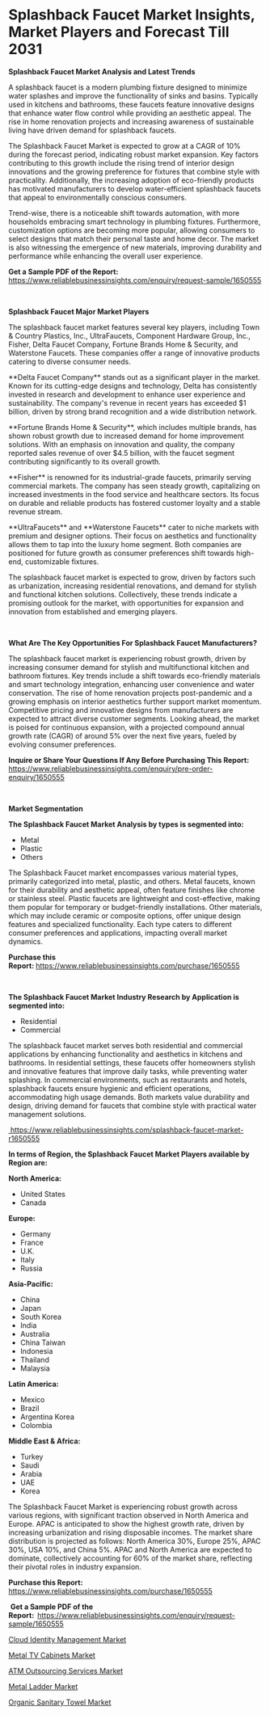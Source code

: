 <p><h1>Splashback Faucet Market Insights, Market Players and Forecast Till 2031</h1></p><p><strong>Splashback Faucet Market Analysis and Latest Trends</strong></p>
<p><p>A splashback faucet is a modern plumbing fixture designed to minimize water splashes and improve the functionality of sinks and basins. Typically used in kitchens and bathrooms, these faucets feature innovative designs that enhance water flow control while providing an aesthetic appeal. The rise in home renovation projects and increasing awareness of sustainable living have driven demand for splashback faucets.</p><p>The Splashback Faucet Market is expected to grow at a CAGR of 10% during the forecast period, indicating robust market expansion. Key factors contributing to this growth include the rising trend of interior design innovations and the growing preference for fixtures that combine style with practicality. Additionally, the increasing adoption of eco-friendly products has motivated manufacturers to develop water-efficient splashback faucets that appeal to environmentally conscious consumers.</p><p>Trend-wise, there is a noticeable shift towards automation, with more households embracing smart technology in plumbing fixtures. Furthermore, customization options are becoming more popular, allowing consumers to select designs that match their personal taste and home decor. The market is also witnessing the emergence of new materials, improving durability and performance while enhancing the overall user experience.</p></p>
<p><strong>Get a Sample PDF of the Report:&nbsp;</strong> <a href="https://www.reliablebusinessinsights.com/enquiry/request-sample/1650555?utm_campaign=1109&utm_medium=2&utm_source=Github&utm_content=ia&utm_term=26092024&utm_id=splashback-faucet">https://www.reliablebusinessinsights.com/enquiry/request-sample/1650555</a></p>
<p>&nbsp;</p>
<p><strong>Splashback Faucet Major Market Players</strong></p>
<p><p>The splashback faucet market features several key players, including Town & Country Plastics, Inc., UltraFaucets, Component Hardware Group, Inc., Fisher, Delta Faucet Company, Fortune Brands Home & Security, and Waterstone Faucets. These companies offer a range of innovative products catering to diverse consumer needs.</p><p>**Delta Faucet Company** stands out as a significant player in the market. Known for its cutting-edge designs and technology, Delta has consistently invested in research and development to enhance user experience and sustainability. The company's revenue in recent years has exceeded $1 billion, driven by strong brand recognition and a wide distribution network.</p><p>**Fortune Brands Home & Security**, which includes multiple brands, has shown robust growth due to increased demand for home improvement solutions. With an emphasis on innovation and quality, the company reported sales revenue of over $4.5 billion, with the faucet segment contributing significantly to its overall growth.</p><p>**Fisher** is renowned for its industrial-grade faucets, primarily serving commercial markets. The company has seen steady growth, capitalizing on increased investments in the food service and healthcare sectors. Its focus on durable and reliable products has fostered customer loyalty and a stable revenue stream.</p><p>**UltraFaucets** and **Waterstone Faucets** cater to niche markets with premium and designer options. Their focus on aesthetics and functionality allows them to tap into the luxury home segment. Both companies are positioned for future growth as consumer preferences shift towards high-end, customizable fixtures.</p><p>The splashback faucet market is expected to grow, driven by factors such as urbanization, increasing residential renovations, and demand for stylish and functional kitchen solutions. Collectively, these trends indicate a promising outlook for the market, with opportunities for expansion and innovation from established and emerging players.</p></p>
<p>&nbsp;</p>
<p><strong>What Are The Key Opportunities For Splashback Faucet Manufacturers?</strong></p>
<p><p>The splashback faucet market is experiencing robust growth, driven by increasing consumer demand for stylish and multifunctional kitchen and bathroom fixtures. Key trends include a shift towards eco-friendly materials and smart technology integration, enhancing user convenience and water conservation. The rise of home renovation projects post-pandemic and a growing emphasis on interior aesthetics further support market momentum. Competitive pricing and innovative designs from manufacturers are expected to attract diverse customer segments. Looking ahead, the market is poised for continuous expansion, with a projected compound annual growth rate (CAGR) of around 5% over the next five years, fueled by evolving consumer preferences.</p></p>
<p><strong>Inquire or Share Your Questions If Any Before Purchasing This Report:</strong> <a href="https://www.reliablebusinessinsights.com/enquiry/pre-order-enquiry/1650555?utm_campaign=1109&utm_medium=2&utm_source=Github&utm_content=ia&utm_term=26092024&utm_id=splashback-faucet">https://www.reliablebusinessinsights.com/enquiry/pre-order-enquiry/1650555</a></p>
<p>&nbsp;</p>
<p><strong>Market Segmentation</strong></p>
<p><strong>The Splashback Faucet Market Analysis by types is segmented into:</strong></p>
<p><ul><li>Metal</li><li>Plastic</li><li>Others</li></ul></p>
<p><p>The Splashback Faucet market encompasses various material types, primarily categorized into metal, plastic, and others. Metal faucets, known for their durability and aesthetic appeal, often feature finishes like chrome or stainless steel. Plastic faucets are lightweight and cost-effective, making them popular for temporary or budget-friendly installations. Other materials, which may include ceramic or composite options, offer unique design features and specialized functionality. Each type caters to different consumer preferences and applications, impacting overall market dynamics.</p></p>
<p><strong>Purchase this Report:&nbsp;</strong><a href="https://www.reliablebusinessinsights.com/purchase/1650555?utm_campaign=1109&utm_medium=2&utm_source=Github&utm_content=ia&utm_term=26092024&utm_id=splashback-faucet">https://www.reliablebusinessinsights.com/purchase/1650555</a></p>
<p>&nbsp;</p>
<p><strong>The Splashback Faucet Market Industry Research by Application is segmented into:</strong></p>
<p><ul><li>Residential</li><li>Commercial</li></ul></p>
<p><p>The splashback faucet market serves both residential and commercial applications by enhancing functionality and aesthetics in kitchens and bathrooms. In residential settings, these faucets offer homeowners stylish and innovative features that improve daily tasks, while preventing water splashing. In commercial environments, such as restaurants and hotels, splashback faucets ensure hygienic and efficient operations, accommodating high usage demands. Both markets value durability and design, driving demand for faucets that combine style with practical water management solutions.</p></p>
<p><a href="https://www.reliablebusinessinsights.com/splashback-faucet-market-r1650555?utm_campaign=1109&utm_medium=2&utm_source=Github&utm_content=ia&utm_term=26092024&utm_id=splashback-faucet">&nbsp;https://www.reliablebusinessinsights.com/splashback-faucet-market-r1650555</a></p>
<p><strong>In terms of Region, the Splashback Faucet Market Players available by Region are:</strong></p>
<p>
    <p> <strong> North America: </strong>
        <ul>
            <li>United States</li>
            <li>Canada</li>
        </ul>
        </p> 
    <p> <strong> Europe: </strong>
        <ul>
            <li>Germany</li>
            <li>France</li>
            <li>U.K.</li>
            <li>Italy</li>
            <li>Russia</li>
        </ul>
        </p> 
    <p> <strong> Asia-Pacific: </strong>
        <ul>
            <li>China</li>
            <li>Japan</li>
            <li>South Korea</li>
            <li>India</li>
            <li>Australia</li>
            <li>China Taiwan</li>
            <li>Indonesia</li>
            <li>Thailand</li>
            <li>Malaysia</li>
        </ul>
        </p> 
    <p> <strong> Latin America: </strong>
        <ul>
            <li>Mexico</li>
            <li>Brazil</li>
            <li>Argentina Korea</li>
            <li>Colombia</li>
        </ul>
        </p> 
    <p> <strong> Middle East & Africa: </strong>
        <ul>
            <li>Turkey</li>
            <li>Saudi</li>
            <li>Arabia</li>
            <li>UAE</li>
            <li>Korea</li>
        </ul>
    </p>
    </p>
<p><p>The Splashback Faucet Market is experiencing robust growth across various regions, with significant traction observed in North America and Europe. APAC is anticipated to show the highest growth rate, driven by increasing urbanization and rising disposable incomes. The market share distribution is projected as follows: North America 30%, Europe 25%, APAC 30%, USA 10%, and China 5%. APAC and North America are expected to dominate, collectively accounting for 60% of the market share, reflecting their pivotal roles in industry expansion.</p></p>
<p><strong>Purchase this Report: </strong><a href="https://www.reliablebusinessinsights.com/purchase/1650555?utm_campaign=1109&utm_medium=2&utm_source=Github&utm_content=ia&utm_term=26092024&utm_id=splashback-faucet">https://www.reliablebusinessinsights.com/purchase/1650555</a></p>
<p>&nbsp;<strong>Get a Sample PDF of the Report:&nbsp;&nbsp;</strong><a href="https://www.reliablebusinessinsights.com/enquiry/request-sample/1650555?utm_campaign=1109&utm_medium=2&utm_source=Github&utm_content=ia&utm_term=26092024&utm_id=splashback-faucet">https://www.reliablebusinessinsights.com/enquiry/request-sample/1650555</a></p>
<p><strong></strong></p>
<p><p><a href="https://www.linkedin.com/pulse/cloud-identity-management-market-industry-landscape-qsgac?trackingId=Y8JGoTCtRYyfFNRBUUjKGw%3D%3D&utm_campaign=1109&utm_medium=2&utm_source=Github&utm_content=ia&utm_term=26092024&utm_id=splashback-faucet">Cloud Identity Management Market</a></p><p><a href="https://issuu.com/reportprime-2/docs/metal-tv-cabinets-market-size-2030._a5c40547d4eba6?utm_campaign=1109&utm_medium=2&utm_source=Github&utm_content=ia&utm_term=26092024&utm_id=splashback-faucet">Metal TV Cabinets Market</a></p><p><a href="https://www.linkedin.com/pulse/atm-outsourcing-services-market-growth-outlook-from-gu3nc?trackingId=kIdJz7TDSuGvH5bKi%2FBkCw%3D%3D&utm_campaign=1109&utm_medium=2&utm_source=Github&utm_content=ia&utm_term=26092024&utm_id=splashback-faucet">ATM Outsourcing Services Market</a></p><p><a href="https://issuu.com/reportprime-2/docs/metal-ladder-market-size-2030.pptx_94b4ed76eb8163?utm_campaign=1109&utm_medium=2&utm_source=Github&utm_content=ia&utm_term=26092024&utm_id=splashback-faucet">Metal Ladder Market</a></p><p><a href="https://github.com/JudyWalsh475/Market-Research-Report-List-1/blob/main/organic-sanitary-towel-market.md?utm_campaign=1109&utm_medium=2&utm_source=Github&utm_content=ia&utm_term=26092024&utm_id=splashback-faucet">Organic Sanitary Towel Market</a></p></p>